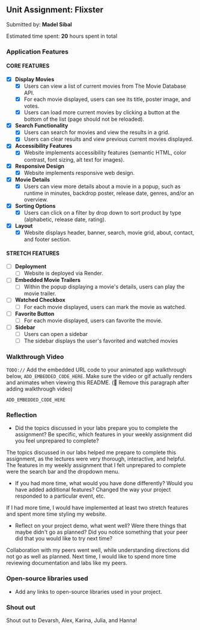 ## Unit Assignment: Flixster

Submitted by: **Madel Sibal**

Estimated time spent: **20** hours spent in total

### Application Features

#### CORE FEATURES


- [x] **Display Movies**
  - [x] Users can view a list of current movies from The Movie Database API.
  - [x] For each movie displayed, users can see its title, poster image, and votes.
  - [x] Users can load more current movies by clicking a button at the bottom of the list (page should not be reloaded).
- [x] **Search Functionality**
  - [x] Users can search for movies and view the results in a grid.
  - [x] Users can clear results and view previous current movies displayed.
- [x] **Accessibility Features**
  - [x] Website implements accessibility features (semantic HTML, color contrast, font sizing, alt text for images).
- [x] **Responsive Design**
  - [x] Website implements responsive web design.
- [x] **Movie Details**
  - [x] Users can view more details about a movie in a popup, such as runtime in minutes, backdrop poster, release date, genres, and/or an overview.
- [x] **Sorting Options**
  - [x] Users can click on a filter by drop down to sort product by type (alphabetic, release date, rating).
- [x] **Layout**
  - [x] Website displays header, banner, search, movie grid, about, contact, and footer section.

#### STRETCH FEATURES

- [ ] **Deployment**
  - [ ] Website is deployed via Render.
- [ ] **Embedded Movie Trailers**
  - [ ] Within the popup displaying a movie's details, users can play the movie trailer.
- [ ] **Watched Checkbox**
  - [ ] For each movie displayed, users can mark the movie as watched.
- [ ] **Favorite Button**
  - [ ] For each movie displayed, users can favorite the movie.
- [ ] **Sidebar**
  - [ ] Users can open a sidebar
  - [ ] The sidebar displays the user's favorited and watched movies

### Walkthrough Video

`TODO://` Add the embedded URL code to your animated app walkthrough below, `ADD_EMBEDDED_CODE_HERE`. Make sure the video or gif actually renders and animates when viewing this README. (🚫 Remove this paragraph after adding walkthrough video)

`ADD_EMBEDDED_CODE_HERE`

### Reflection

* Did the topics discussed in your labs prepare you to complete the assignment? Be specific, which features in your weekly assignment did you feel unprepared to complete?

The topics discussed in our labs helped me prepare to complete this assignment, as the lectures were very thorough, interactive, and helpful. The features in my weekly assignment that I felt unprepared to complete were the search bar and the dropdown menu.

* If you had more time, what would you have done differently? Would you have added additional features? Changed the way your project responded to a particular event, etc.
  
If I had more time, I would have implemented at least two stretch features and spent more time styling my website.

* Reflect on your project demo, what went well? Were there things that maybe didn't go as planned? Did you notice something that your peer did that you would like to try next time?

Collaboration with my peers went well, while understanding directions did not go as well as planned. Next time, I would like to spend more time reviewing documentation and labs like my peers.

### Open-source libraries used

- Add any links to open-source libraries used in your project.

### Shout out

Shout out to Devarsh, Alex, Karina, Julia, and Hanna!